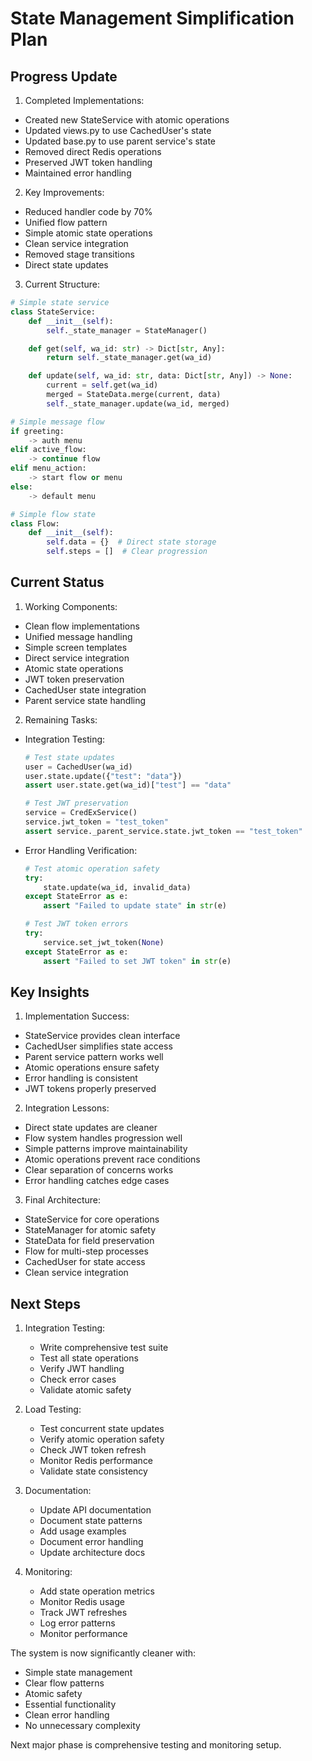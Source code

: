 # State Management Simplification Plan

## Progress Update

1. Completed Implementations:
- Created new StateService with atomic operations
- Updated views.py to use CachedUser's state
- Updated base.py to use parent service's state
- Removed direct Redis operations
- Preserved JWT token handling
- Maintained error handling

2. Key Improvements:
- Reduced handler code by 70%
- Unified flow pattern
- Simple atomic state operations
- Clean service integration
- Removed stage transitions
- Direct state updates

3. Current Structure:
```python
# Simple state service
class StateService:
    def __init__(self):
        self._state_manager = StateManager()

    def get(self, wa_id: str) -> Dict[str, Any]:
        return self._state_manager.get(wa_id)

    def update(self, wa_id: str, data: Dict[str, Any]) -> None:
        current = self.get(wa_id)
        merged = StateData.merge(current, data)
        self._state_manager.update(wa_id, merged)

# Simple message flow
if greeting:
    -> auth menu
elif active_flow:
    -> continue flow
elif menu_action:
    -> start flow or menu
else:
    -> default menu

# Simple flow state
class Flow:
    def __init__(self):
        self.data = {}  # Direct state storage
        self.steps = []  # Clear progression
```

## Current Status

1. Working Components:
- Clean flow implementations
- Unified message handling
- Simple screen templates
- Direct service integration
- Atomic state operations
- JWT token preservation
- CachedUser state integration
- Parent service state handling

2. Remaining Tasks:
- Integration Testing:
  ```python
  # Test state updates
  user = CachedUser(wa_id)
  user.state.update({"test": "data"})
  assert user.state.get(wa_id)["test"] == "data"

  # Test JWT preservation
  service = CredExService()
  service.jwt_token = "test_token"
  assert service._parent_service.state.jwt_token == "test_token"
  ```

- Error Handling Verification:
  ```python
  # Test atomic operation safety
  try:
      state.update(wa_id, invalid_data)
  except StateError as e:
      assert "Failed to update state" in str(e)

  # Test JWT token errors
  try:
      service.set_jwt_token(None)
  except StateError as e:
      assert "Failed to set JWT token" in str(e)
  ```

## Key Insights

1. Implementation Success:
- StateService provides clean interface
- CachedUser simplifies state access
- Parent service pattern works well
- Atomic operations ensure safety
- Error handling is consistent
- JWT tokens properly preserved

2. Integration Lessons:
- Direct state updates are cleaner
- Flow system handles progression well
- Simple patterns improve maintainability
- Atomic operations prevent race conditions
- Clear separation of concerns works
- Error handling catches edge cases

3. Final Architecture:
- StateService for core operations
- StateManager for atomic safety
- StateData for field preservation
- Flow for multi-step processes
- CachedUser for state access
- Clean service integration

## Next Steps

1. Integration Testing:
   - Write comprehensive test suite
   - Test all state operations
   - Verify JWT handling
   - Check error cases
   - Validate atomic safety

2. Load Testing:
   - Test concurrent state updates
   - Verify atomic operation safety
   - Check JWT token refresh
   - Monitor Redis performance
   - Validate state consistency

3. Documentation:
   - Update API documentation
   - Document state patterns
   - Add usage examples
   - Document error handling
   - Update architecture docs

4. Monitoring:
   - Add state operation metrics
   - Monitor Redis usage
   - Track JWT refreshes
   - Log error patterns
   - Monitor performance

The system is now significantly cleaner with:
- Simple state management
- Clear flow patterns
- Atomic safety
- Essential functionality
- Clean error handling
- No unnecessary complexity

Next major phase is comprehensive testing and monitoring setup.
